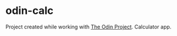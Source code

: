 # odin-calc
Project created while working with [The Odin Project](https://www.theodinproject.com/). Calculator app.
